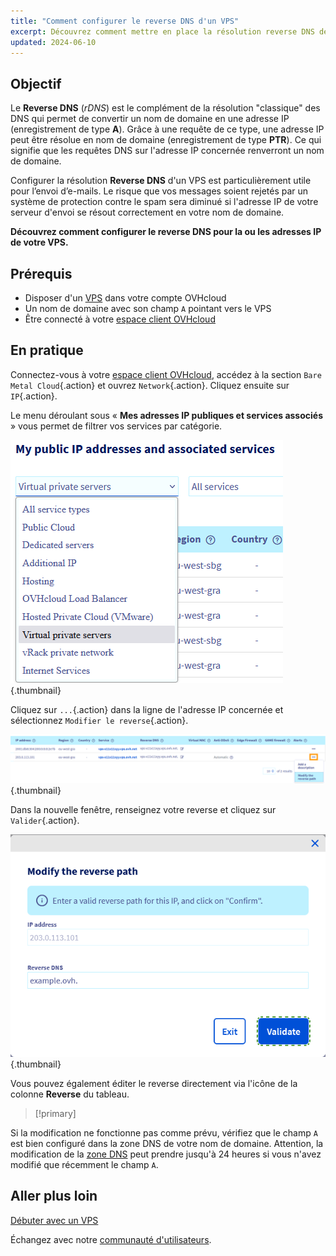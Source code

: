 ```yaml
---
title: "Comment configurer le reverse DNS d'un VPS"
excerpt: Découvrez comment mettre en place la résolution reverse DNS de votre VPS OVHcloud
updated: 2024-06-10
---
```


## Objectif

Le **Reverse DNS** (*rDNS*) est le complément de la résolution "classique" des DNS qui permet de convertir un nom de domaine en une adresse IP (enregistrement de type **A**). Grâce à une requête de ce type, une adresse IP peut être résolue en nom de domaine (enregistrement de type **PTR**). Ce qui signifie que les requêtes DNS sur l'adresse IP concernée renverront un nom de domaine.

Configurer la résolution **Reverse DNS** d'un VPS est particulièrement utile pour l’envoi d’e-mails. Le risque que vos messages soient rejetés par un système de protection contre le spam sera diminué si l'adresse IP de votre serveur d'envoi se résout correctement en votre nom de domaine.

**Découvrez comment configurer le reverse DNS pour la ou les adresses IP de votre VPS.**

## Prérequis

- Disposer d'un [VPS](/links/bare-metal/vps) dans votre compte OVHcloud
- Un nom de domaine avec son champ `A` pointant vers le VPS
- Être connecté à votre [espace client OVHcloud](/links/manager)

## En pratique

Connectez-vous à votre [espace client OVHcloud](/links/manager), accédez à la section `Bare Metal Cloud`{.action} et ouvrez `Network`{.action}. Cliquez ensuite sur `IP`{.action}.

Le menu déroulant sous « **Mes adresses IP publiques et services associés** » vous permet de filtrer vos services par catégorie.

![Reverse IP](images/filteripvps.png){.thumbnail}

Cliquez sur `...`{.action} dans la ligne de l'adresse IP concernée et sélectionnez `Modifier le reverse`{.action}.

![Reverse DNS](images/modifyreverse.png){.thumbnail}

Dans la nouvelle fenêtre, renseignez votre reverse et cliquez sur `Valider`{.action}.

![Reverse DNS](images/enterreverse.png){.thumbnail}

Vous pouvez également éditer le reverse directement via l'icône de la colonne **Reverse** du tableau.

> [!primary]
>
Si la modification ne fonctionne pas comme prévu, vérifiez que le champ `A` est bien configuré dans la zone DNS de votre nom de domaine. Attention, la modification de la [zone DNS](/pages/web_cloud/domains/dns_zone_edit#comprendre-la-notion-de-dns) peut prendre jusqu'à 24 heures si vous n'avez modifié que récemment le champ `A`.
>

## Aller plus loin <a name="gofurther"></a>

[Débuter avec un VPS](/pages/bare_metal_cloud/virtual_private_servers/starting_with_a_vps)

Échangez avec notre [communauté d'utilisateurs](/links/community).